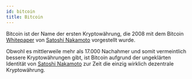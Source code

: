 ```yaml
---
id: bitcoin
title: Bitcoin
---
```


Bitcoin ist der Name der ersten Kryptowährung, die 2008 mit dem Bitcoin [Whitepaper](../w/whitepaper) von [Satoshi Nakamoto](../s/satoshi-nakamoto) vorgestellt wurde.

Obwohl es mittlerweile mehr als 17.000 Nachahmer und somit vermeintlich bessere Kryptowährungen gibt, ist Bitcoin aufgrund der ungeklärten Identität von [Satoshi Nakamoto](../s/satoshi-nakamoto) zur Zeit die einzig wirklich dezentrale Kryptowährung.
